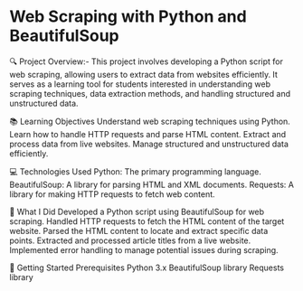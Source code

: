 # Web Scraping with Python and BeautifulSoup
🔍 Project Overview:- 
This project involves developing a Python script for web scraping, allowing users to extract data from websites efficiently. It serves as a learning tool for students interested in understanding web scraping techniques, data extraction methods, and handling structured and unstructured data.

📚 Learning Objectives
Understand web scraping techniques using Python.
Learn how to handle HTTP requests and parse HTML content.
Extract and process data from live websites.
Manage structured and unstructured data efficiently.

💻 Technologies Used
Python: The primary programming language.
BeautifulSoup: A library for parsing HTML and XML documents.
Requests: A library for making HTTP requests to fetch web content.

📖 What I Did
Developed a Python script using BeautifulSoup for web scraping.
Handled HTTP requests to fetch the HTML content of the target website.
Parsed the HTML content to locate and extract specific data points.
Extracted and processed article titles from a live website.
Implemented error handling to manage potential issues during scraping.

🚀 Getting Started
Prerequisites
Python 3.x
BeautifulSoup library
Requests library
